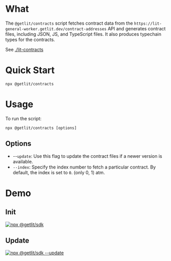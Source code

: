 # What

The `@getlit/contracts` script fetches contract data from the `https://lit-general-worker.getlit.dev/contract-addresses` API and generates contract files, including JSON, JS, and TypeScript files. It also produces typechain types for the contracts.

See [./lit-contracts](https://github.com/LIT-Protocol/getlit-contracts/tree/main/lit-contracts)

# Quick Start

```
npx @getlit/contracts
```

# Usage

To run the script:

```
npx @getlit/contracts [options]
```

## Options

- --`update`: Use this flag to update the contract files if a newer version is available.
- `--index`: Specify the index number to fetch a particular contract. By default, the index is set to `0`. (only 0, 1) atm.

# Demo

## Init

[![npx @getlit/sdk](https://img.youtube.com/vi/RpsTJlOyOMA/0.jpg)](https://www.youtube.com/watch?v=RpsTJlOyOMA)

## Update

[![npx @getlit/sdk --update](https://img.youtube.com/vi/8eNQHYKCDNk/0.jpg)](https://www.youtube.com/watch?v=8eNQHYKCDNk)